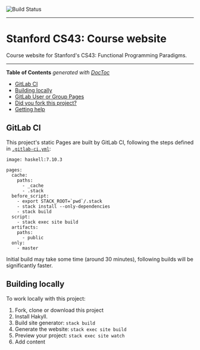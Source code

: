 ![Build Status](https://gitlab.com/pages/hakyll/badges/master/build.svg)

---

# Stanford CS43: Course website

Course website for Stanford's CS43: Functional Programming Paradigms.

---

<!-- START doctoc generated TOC please keep comment here to allow auto update -->
<!-- DON'T EDIT THIS SECTION, INSTEAD RE-RUN doctoc TO UPDATE -->
**Table of Contents**  *generated with [DocToc](https://github.com/thlorenz/doctoc)*

- [GitLab CI](#gitlab-ci)
- [Building locally](#building-locally)
- [GitLab User or Group Pages](#gitlab-user-or-group-pages)
- [Did you fork this project?](#did-you-fork-this-project)
- [Getting help](#getting-help)

<!-- END doctoc generated TOC please keep comment here to allow auto update -->

## GitLab CI

This project's static Pages are built by GitLab CI, following the steps
defined in [`.gitlab-ci.yml`](.gitlab-ci.yml):

```
image: haskell:7.10.3

pages:
  cache:
    paths:
      - _cache
      - .stack
  before_script:
    - export STACK_ROOT=`pwd`/.stack
    - stack install --only-dependencies
    - stack build
  script:
    - stack exec site build
  artifacts:
    paths:
      - public
  only:
    - master
```

Initial build may take some time (around 30 minutes), following builds will be significantly faster.

## Building locally

To work locally with this project:

1. Fork, clone or download this project
1. Install Hakyll.
1. Build site generator: `stack build`
1. Generate the website: `stack exec site build`
1. Preview your project: `stack exec site watch`
1. Add content
